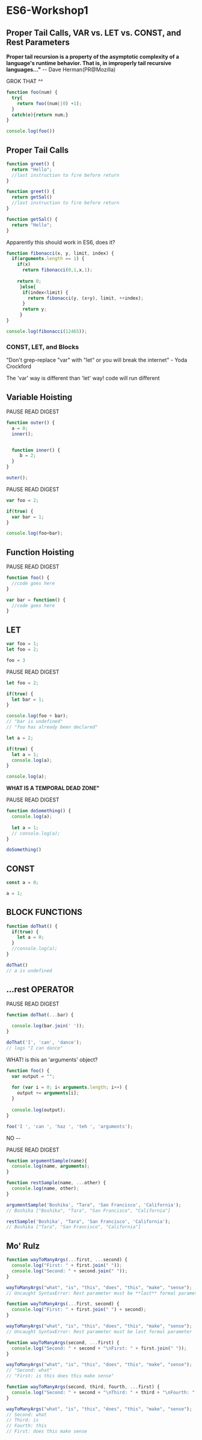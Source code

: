 # ES6-Workshop1

## Proper Tail Calls, VAR vs. LET vs. CONST, and Rest Parameters

**Proper tail recursion is a property of the asymptotic complexity of a language's runtime behavior. That is, in improperly tail recursive languages..."**
      -- Dave Herman(PR@Mozilla)

GROK THAT ^^

```javascript
function foo(num) {
  try{
    return foo((num||0) +1);
  }
  catch(e){return num;}
}

console.log(foo())
```

## Proper Tail Calls

```javascript
function greet() {
  return "Hello";  
  //last instruction to fire before return
}
```

```javascript
function greet() {
  return getSal()  
  //last instruction to fire before return
}

function getSal() {
  return "Hello";
}
```
Apparently this should work in ES6, does it?

```javascript
function fibonacci(x, y, limit, index) {
  if(arguments.length == 1) {
    if(x) 
      return fibonacci(0,1,x,1);
    
    return 0;
     }else{
      if(index<limit) {
        return fibonacci(y, (x+y), limit, ++index);
      }
      return y;
     }
}

console.log(fibonacci(12465));
```
### CONST, LET, and Blocks
"Don't grep-replace "var" with "let" or you will break the internet"
        - Yoda Crockford

The 'var' way is different than 'let' way! code will run different

## Variable Hoisting
PAUSE READ DIGEST

```javascript
function outer() {
  a = 0;
  inner();


  function inner() {
     b = 2;
  }
}

outer();
```
PAUSE READ DIGEST

```javascript
var foo = 2;

if(true) {
  var bar = 1;
}

console.log(foo+bar);

```
## Function Hoisting

PAUSE READ DIGEST

```javascript
function foo() {
  //code goes here
}

var bar = function() {
  //code goes here
}
```

## LET

```javascript
var foo = 1;
let foo = 2;

foo = 3
```

PAUSE READ DIGEST

```javascript
let foo = 2;

if(true) {
  let bar = 1;
}

console.log(foo + bar);
// "bar is undefined"
// "foo has already been declared"
```
```javascript
let a = 2;

if(true) {
  let a = 1;
  console.log(a);
}

console.log(a);
```

**WHAT IS A TEMPORAL DEAD ZONE"**

PAUSE READ DIGEST

```javascript
function doSomething() {
  console.log(a);
  
  let a = 1;
  // console.log(a);
}

doSomething()
```
## CONST

```javascript
const a = 0;

a = 1;
```

## BLOCK FUNCTIONS

```javascript
function doThat() {
  if(true) {
    let a = 0;
  }
  //console.log(a);
}

doThat()
// a is undefined 
```

## ...rest OPERATOR

PAUSE READ DIGEST

```javascript
function doThat(...bar) {

  console.log(bar.join(' '));
}

doThat('I', 'can', 'dance');
// logs "I can dance" 
```
WHAT! is this an 'arguments' object?

```javascript
function foo() {
  var output = "";
  
  for (var i = 0; i< arguments.length; i++) {
    output += arguments[i];
  }
  
  console.log(output);
}

foo('I ', 'can ', 'haz ', 'teh ', 'arguments');
```
NO -- 

PAUSE READ DIGEST

```javascript
function argumentSample(name){
  console.log(name, arguments);
}

function restSample(name, ...other) {
  console.log(name, other);
}

argumentSample('Boshika', "Tara", 'San Francisco', 'California');
// Boshika ["Boshika", "Tara", "San Francisco", "California"]

restSample('Boshika', "Tara", 'San Francisco', 'California');
// Boshika ["Tara", "San Francisco", "California"]

```

## Mo' Rulz

```javascript
function wayToManyArgs(...first, ...second) {
  console.log("First: " + first.join(" "));
  console.log("Second: " + second.join(" "));
}

wayToManyArgs("what", "is", "this", "does", "this", "make", "sense");
// Uncaught SyntaxError: Rest parameter must be **last** formal parameter
```

```javascript
function wayToManyArgs(...first, second) {
  console.log("First: " + first.join(" ") + second);
}

wayToManyArgs("what", "is", "this", "does", "this", "make", "sense");
// Uncaught SyntaxError: Rest parameter must be last formal parameter
```

```javascript
function wayToManyArgs(second, ...first) {
  console.log("Second: " + second + "\nFirst: " + first.join(" "));
}

wayToManyArgs("what", "is", "this", "does", "this", "make", "sense");
// "Second: what"
// "First: is this does this make sense"
```

```js
function wayToManyArgs(second, third, fourth, ...first) {
  console.log("Second: " + second + "\nThird: " + third + "\nFourth: " + fourth + "\nFirst: " + first.join(" "));
}

wayToManyArgs("what", "is", "this", "does", "this", "make", "sense");
// Second: what
// Third: is
// Fourth: this
// First: does this make sense
```



